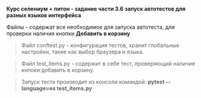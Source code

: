 **Курс селениум + питон - задание части 3.6 запуск автотестов для разных языков интерфейса**

Файлы - содержат все необходимое для запуска автотеста, для проверки наличия кнопки **Добавить в корзину**
> Файл conftest.py - конфигурация тестов, хранит глобальные настройки, такие как выбор браузера и языка.

> Файл test_items.py - содержит в себе тест, проверяющий наличие кнпоки добавить в корзину.

> Запуск теста производит из консоли командой: **pytest --language=es test_items.py**
